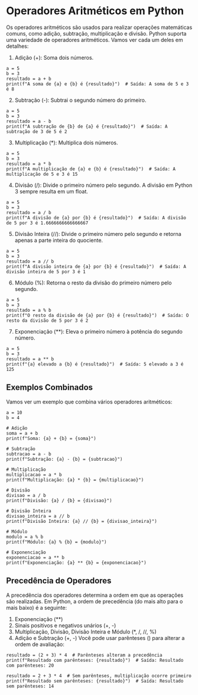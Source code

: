 # Operadores Aritméticos em Python
Os operadores aritméticos são usados para realizar operações matemáticas comuns, como adição, subtração, multiplicação e divisão. Python suporta uma variedade de operadores aritméticos. Vamos ver cada um deles em detalhes:

1. Adição (+):
Soma dois números.
```
a = 5
b = 3
resultado = a + b
print(f"A soma de {a} e {b} é {resultado}")  # Saída: A soma de 5 e 3 é 8
```

2. Subtração (-):
Subtrai o segundo número do primeiro.
```
a = 5
b = 3
resultado = a - b
print(f"A subtração de {b} de {a} é {resultado}")  # Saída: A subtração de 3 de 5 é 2
```

3. Multiplicação (*):
Multiplica dois números.
```
a = 5
b = 3
resultado = a * b
print(f"A multiplicação de {a} e {b} é {resultado}")  # Saída: A multiplicação de 5 e 3 é 15
```

4. Divisão (/):
Divide o primeiro número pelo segundo. A divisão em Python 3 sempre resulta em um float.
```
a = 5
b = 3
resultado = a / b
print(f"A divisão de {a} por {b} é {resultado}")  # Saída: A divisão de 5 por 3 é 1.6666666666666667
```

5. Divisão Inteira (//):
Divide o primeiro número pelo segundo e retorna apenas a parte inteira do quociente.
```
a = 5
b = 3
resultado = a // b
print(f"A divisão inteira de {a} por {b} é {resultado}")  # Saída: A divisão inteira de 5 por 3 é 1
```

6. Módulo (%):
Retorna o resto da divisão do primeiro número pelo segundo.
```
a = 5
b = 3
resultado = a % b
print(f"O resto da divisão de {a} por {b} é {resultado}")  # Saída: O resto da divisão de 5 por 3 é 2
```

7. Exponenciação (**):
Eleva o primeiro número à potência do segundo número.
```
a = 5
b = 3
resultado = a ** b
print(f"{a} elevado a {b} é {resultado}")  # Saída: 5 elevado a 3 é 125
```

## Exemplos Combinados
Vamos ver um exemplo que combina vários operadores aritméticos:
```
a = 10
b = 4

# Adição
soma = a + b
print(f"Soma: {a} + {b} = {soma}")

# Subtração
subtracao = a - b
print(f"Subtração: {a} - {b} = {subtracao}")

# Multiplicação
multiplicacao = a * b
print(f"Multiplicação: {a} * {b} = {multiplicacao}")

# Divisão
divisao = a / b
print(f"Divisão: {a} / {b} = {divisao}")

# Divisão Inteira
divisao_inteira = a // b
print(f"Divisão Inteira: {a} // {b} = {divisao_inteira}")

# Módulo
modulo = a % b
print(f"Módulo: {a} % {b} = {modulo}")

# Exponenciação
exponenciacao = a ** b
print(f"Exponenciação: {a} ** {b} = {exponenciacao}")
```

## Precedência de Operadores
A precedência dos operadores determina a ordem em que as operações são realizadas. Em Python, a ordem de precedência (do mais alto para o mais baixo) é a seguinte:

1. Exponenciação (**)
2. Sinais positivos e negativos unários (+, -)
3. Multiplicação, Divisão, Divisão Inteira e Módulo (*, /, //, %)
4. Adição e Subtração (+, -)
Você pode usar parênteses () para alterar a ordem de avaliação:
```
resultado = (2 + 3) * 4  # Parênteses alteram a precedência
print(f"Resultado com parênteses: {resultado}")  # Saída: Resultado com parênteses: 20

resultado = 2 + 3 * 4  # Sem parênteses, multiplicação ocorre primeiro
print(f"Resultado sem parênteses: {resultado}")  # Saída: Resultado sem parênteses: 14
```
